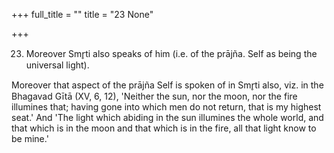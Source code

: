 +++
full_title = ""
title = "23 None"

+++




23. Moreover Smr̥ti also speaks of him (i.e. of the prājña. Self as being the universal light).

Moreover that aspect of the prājña Self is spoken of in Smr̥ti also, viz. in the Bhagavad Gītā (XV, 6, 12), 'Neither the sun, nor the moon, nor the fire illumines that; having gone into which men do not return, that is my highest seat.' And 'The light which abiding in the sun illumines the whole world, and that which is in the moon and that which is in the fire, all that light know to be mine.'

